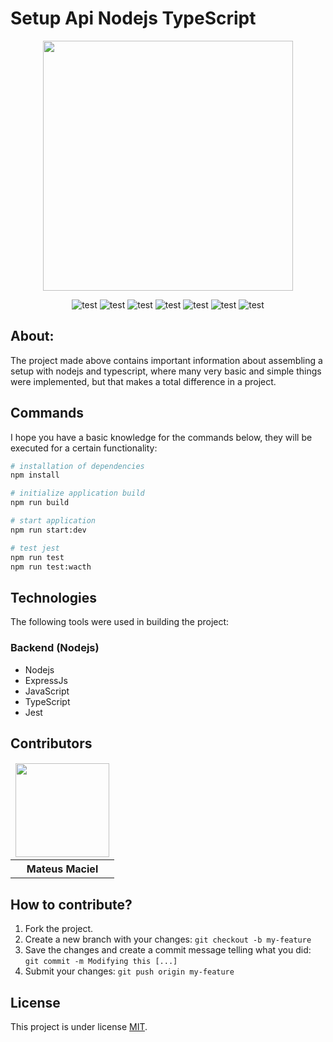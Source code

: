 # Setup Api Nodejs TypeScript

<p align="center">
    <img src="https://res.cloudinary.com/practicaldev/image/fetch/s--egmJbu5X--/c_imagga_scale,f_auto,fl_progressive,h_420,q_auto,w_1000/https://dev-to-uploads.s3.amazonaws.com/uploads/articles/trp0zksm3rffm69rp35z.png" width="400px"/>
</p>

<p align="center">
    <img alt="test" src="https://img.shields.io/badge/app-nodejs-green">
    <img alt="test" src="https://img.shields.io/badge/language1-javascript-yellow">
    <img alt="test" src="https://img.shields.io/badge/language2-typescript-blue">
    <img alt="test" src="https://img.shields.io/badge/frame-express-green">
    <img alt="test" src="https://img.shields.io/badge/test-jest-red">
    <img alt="test" src="https://img.shields.io/badge/web-docker-blue">
    <img alt="test" src="https://img.shields.io/badge/package-npm-green">
</p>

## About:

The project made above contains important information about assembling a setup with nodejs and typescript, where many very basic and simple things were implemented, but that makes a total difference in a project.

## Commands

I hope you have a basic knowledge for the commands below, they will be executed for a certain functionality:

```bash
# installation of dependencies
npm install

# initialize application build
npm run build 

# start application
npm run start:dev

# test jest
npm run test
npm run test:wacth
```


## Technologies

The following tools were used in building the project:

### Backend (Nodejs)

- Nodejs
- ExpressJs
- JavaScript
- TypeScript
- Jest

## Contributors

<table>
    <thead>
        <tr>
            <td>
                <img src="https://avatars.githubusercontent.com/u/55550732?v=4" width="150px"/>
            </td>
        </tr>
    </thead>
    <tbody>
        <tr>
            <th>Mateus Maciel</th>
        </tr>
    </tbody>
</table>

## How to contribute?

1. Fork the project.
2. Create a new branch with your changes: `git checkout -b my-feature`
3. Save the changes and create a commit message telling what you did: `git commit -m Modifying this [...]`
4. Submit your changes: `git push origin my-feature`

## License

This project is under license [MIT](https://github.com/git/git-scm.com/blob/main/MIT-LICENSE.txt).